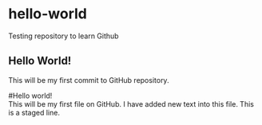 # hello-world
Testing repository to learn Github

## Hello World!
This will be my first commit to GitHub repository.

#Hello world!  
This will be my first file on GitHub. 
I have added new text into this file.
This is a staged line.